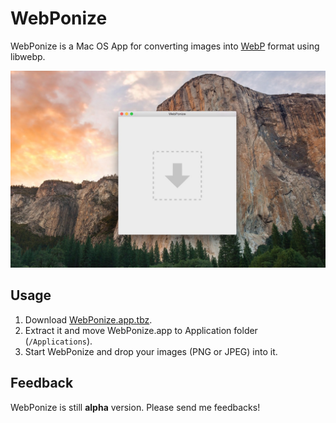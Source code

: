 
# WebPonize

WebPonize is a Mac OS App for converting images into [WebP](https://developers.google.com/speed/webp/) format using libwebp.

![](webponize.jpg)

## Usage

1. Download [WebPonize.app.tbz](https://raw.githubusercontent.com/1000ch/webponize/master/WebPonize.app.tbz).
2. Extract it and move WebPonize.app to Application folder (`/Applications`).
3. Start WebPonize and drop your images (PNG or JPEG) into it.

## Feedback

WebPonize is still **alpha** version. Please send me feedbacks!